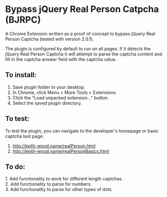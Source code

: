 # Bypass jQuery Real Person Catpcha (BJRPC)
A Chrome Extension written as a proof of concept to bypass jQuery Real Person Captcha (tested with version 2.0.1).

The plugin is configured by default to run on all pages. If it detects the jQuery Real Person Captcha it will attempt to parse the captcha content and fill in the captcha answer field with the captcha value.  

<h2>To install:</h2>

1. Save plugin folder to your desktop. 
2. In Chrome, click Menu > More Tools > Extensions. 
3. Click the "Load unpacked extension..." button. 
4. Select the saved plugin directory. 

<h2>To test:</h2>

To test the plugin, you can navigate to the developer's homepage or basic captcha test page:
1. http://keith-wood.name/realPerson.html
2. http://keith-wood.name/realPersonBasics.html

<h2>To do:</h2>
1. Add functionality to work for different length captchas.<br/>
2. Add functionality to parse for numbers.<br/>
3. Add functionality to parse for other types of dots.<br/>
